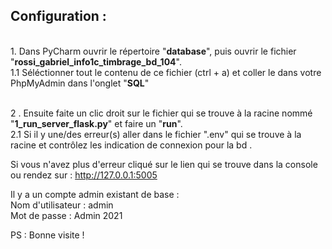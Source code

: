 <h2>Configuration :</h2><br>
	1. Dans PyCharm ouvrir le répertoire "<b>database</b>", puis ouvrir le fichier "<b>rossi_gabriel_info1c_timbrage_bd_104</b>".<br>
	1.1 Séléctionner tout le contenu de ce fichier (ctrl + a) et coller le dans votre PhpMyAdmin dans l'onglet "<b>SQL</b>"<br><br>
  
  2 . Ensuite  faite un clic droit sur le fichier qui se trouve à la racine nommé "<b>1_run_server_flask.py</b>" et faire un "<b>run</b>".<br>
  2.1 Si il y une/des erreur(s) aller dans le fichier ".env" qui se trouve à la racine et contrôlez les indication  de connexion pour la bd .
  
  Si vous n'avez plus d'erreur  cliqué sur le lien qui se trouve dans la console ou rendez sur : http://127.0.0.1:5005 <br>
  
Il y a un compte admin existant de base :<br>
Nom d'utilisateur : admin <br>
Mot de passe : Admin 2021

PS : Bonne visite ! 
